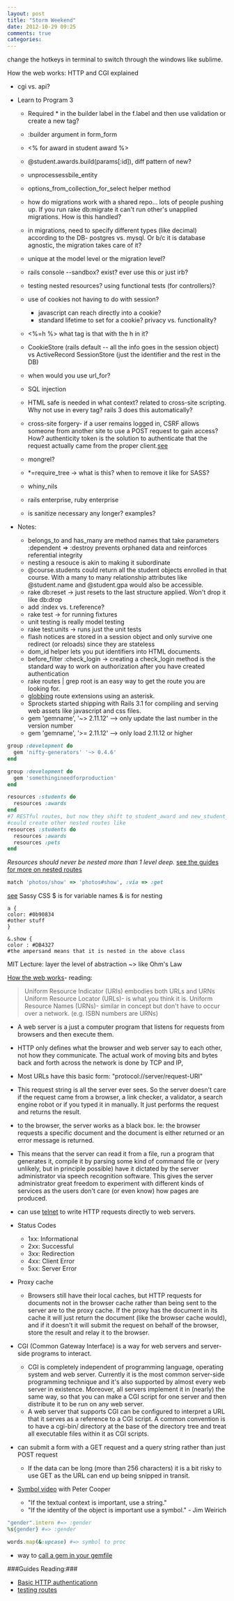 ```yaml
---
layout: post
title: "Storm Weekend"
date: 2012-10-29 09:25
comments: true
categories: 
---
```


change the hotkeys in terminal to switch through the windows like sublime.

How the web works: HTTP and CGI explained
- cgi vs. api?

- Learn to Program 3
  - Required * in the builder label in the f.label and then use validation or create a new tag?
  - :builder argument in form_form
  - <% for award in student award %>
  - @student.awards.build(params[:id]), diff pattern of new?
  - unprocessessbile_entity
  - options_from_collection_for_select helper method
  - how do migrations work with a shared repo... lots of people pushing up. If you run rake db:migrate it can't run other's unapplied migrations. How is this handled?
  - in migrations, need to specify different types (like decimal) according to the DB- postgres vs. mysql. Or b/c it is database agnostic, the migration takes care of it?
  - unique at the model level or the migration level?
  - rails console --sandbox? exist? ever use this or just irb?
  - testing nested resources? using functional tests (for controllers)?
  - use of cookies not having to do with session?
    - javascript can reach directly into a cookie?
    - standard lifetime to set for a cookie? privacy vs. functionality?
  - <%=h  %> what tag is that with the h in it?
  - CookieStore (rails default -- all the info goes in the session object) vs ActiveRecord SessionStore (just the identifier and the rest in the DB) 
  - when would you use url_for?
   
  - SQL injection
  - HTML safe is needed in what context? related to cross-site scripting. Why not use in every tag? rails 3 does this automatically?
  - cross-site forgery- if a user remains logged in, CSRF allows someone from another site to use a POST request to gain access? How? authenticity token is the solution to authenticate that the request actually came from the proper client.[see](http://guides.rubyonrails.org/action_controller_overview.html#request-forgery-protection)
  - mongrel?
  - *=require_tree -> what is this? when to remove it like for SASS? 
  - whiny_nils
  - rails enterprise, ruby enterprise
  - is sanitize necessary any longer? examples?
  

- Notes:
  - belongs_to and has_many are method names that take parameters
  :dependent => :destroy prevents orphaned data and reinforces referential integrity
  - nesting a resouce is akin to making it subordinate
  - @course.students could return all the student objects enrolled in that course. With a many to many relationship attributes like @student.name and @student.gpa would also be accessible.
  - rake db:reset -> just resets to the last structure applied. Won't drop it like db:drop
  - add :index vs. t.reference?
  - rake test -> for running fixtures
  - unit testing is really model testing
  - rake test:units -> runs just the unit tests
  - flash notices are stored in a session object and only survive one redirect (or reloads) since they are stateless
  - dom_id helper lets you put identifiers into HTML documents.
  - before_filter :check_login -> creating a check_login method is the standard way to work on authorization after you have created authentication
  - rake routes | grep root is an easy way to get the route you are looking for.
  - [globbing](http://guides.rubyonrails.org/routing.html#route-globbing) route extensions using an asterisk. 
  - Sprockets started shipping with Rails 3.1 for compiling and serving web assets like javascript and css files.
  - gem 'gemname', '~> 2.11.12' --> only update the last number in the version number
  - gem 'gemname', '>= 2.11.12' --> only load 2.11.12 or higher

```ruby Gem File for dev vs. production
group :development do
  gem 'nifty-generators' '~> 0.4.6'
end

group :development do
  gem 'somethingineedforproduction'
end
```
```ruby Nested Routes
resources :students do
  resources :awards
end
#7 RESTful routes, but now they shift to student_award and new_student_award
#could create other nested routes like
resources :students do
  resources :awards
  resources :pets
end
```
*Resources should never be nested more than 1 level deep.* [see the guides for more on nested routes](http://guides.rubyonrails.org/routing.html#nested-resources)

```ruby HTTP Verb Constraints
match 'photos/show' => 'photos#show', :via => :get
```
[see](http://guides.rubyonrails.org/routing.html#http-verb-constraints)
Sassy CSS
$ is for variable names
& is for nesting

```
a {
color: #0b90834
#other stuff
} 

&.show {
color : #DB4327
#the ampersand means that it is nested in the above class
```


MIT Lecture:
layer the level of abstraction ~> like Ohm's Law

[How the web works](http://www.garshol.priv.no/download/text/http-tut.html)- reading:

>Uniform Resource Indicator (URIs) embodies both URLs and URNs
  >Uniform Resource Locator (URLs)- is what you think it is.
  >Uniform Resource Names (URNs)- similar in concept but don't have to occur over a network. (e.g. ISBN numbers are URNs)

- A web server is a just a computer program that listens for requests from browsers and then execute them.
- HTTP only defines what the browser and web server say to each other, not how they communicate. The actual work of moving bits and bytes back and forth across the network is done by TCP and IP, 
- Most URLs have this basic form: "protocol://server/request-URI"
- This request string is all the server ever sees. So the server doesn't care if the request came from a browser, a link checker, a validator, a search engine robot or if you typed it in manually. It just performs the request and returns the result.
-  to the browser, the server works as a black box. Ie: the browser requests a specific document and the document is either returned or an error message is returned.
  - This means that the server can read it from a file, run a program that generates it, compile it by parsing some kind of command file or (very unlikely, but in principle possible) have it dictated by the server administrator via speech recognition software. This gives the server administrator great freedom to experiment with different kinds of services as the users don't care (or even know) how pages are produced.
- can use [telnet](http://en.wikipedia.org/wiki/Telnet) to write HTTP requests directly to web servers.
- Status Codes
  - 1xx: Informational
  - 2xx: Successful
  - 3xx: Redirection
  - 4xx: Client Error
  - 5xx: Server Error
- Proxy cache
  - Browsers still have their local caches, but HTTP requests for documents not in the browser cache rather than being sent to the server are to the proxy cache. If the proxy has the document in its cache it will just return the document (like the browser cache would), and if it doesn't it will submit the request on behalf of the browser, store the result and relay it to the browser.
- CGI (Common Gateway Interface) is a way for web servers and server-side programs to interact.
  - CGI is completely independent of programming language, operating system and web server. Currently it is the most common server-side programming technique and it's also supported by almost every web server in existence. Moreover, all servers implement it in (nearly) the same way, so that you can make a CGI script for one server and then distribute it to be run on any web server.
  - A web server that supports CGI can be configured to interpret a URL that it serves as a reference to a CGI script. A common convention is to have a cgi-bin/ directory at the base of the directory tree and treat all executable files within it as CGI scripts.
- can submit a form with a GET request and a query string rather than just POST request
  - If the data can be long (more than 256 characters) it is a bit risky to use GET as the URL can end up being snipped in transit. 


- [Symbol video](http://www.youtube.com/watch?v=mBXGBbEbXZY) with Peter Cooper
  - "If the textual context is important, use a string."
  - "If the identity of the object is important use a symbol." - Jim Weirich
```ruby
"gender".intern #=> :gender
%s{gender} #=> :gender

words.map(&:upcase) #=> symbol to proc
```

- way to [call a gem in your gemfile](http://gembundler.com/gemfile.html)

###Guides Reading:###
- [Basic HTTP authenticationn](http://guides.rubyonrails.org/action_controller_overview.html#http-authentications)
- [testing routes](http://guides.rubyonrails.org/routing.html#inspecting-and-testing-routes)

